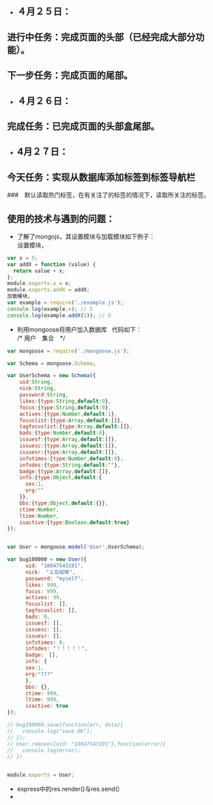 * ## ４月２５日：
## 进行中任务：完成页面的头部（已经完成大部分功能）。
## 下一步任务：完成页面的尾部。
* ## ４月２６日：
## 完成任务：已完成页面的头部盒尾部。
* ##  4月２７日：
## 今天任务：实现从数据库添加标签到标签导航栏
###　默认读取热门标签，在有关注了的标签的情况下，读取所关注的标签。
## 使用的技术与遇到的问题：
* 了解了mongojs，其设置模块与加载模块如下例子：   
设置模块， 
```js
var x = 5;  
var addX = function (value) {  
  return value + x;  
};  
module.exports.x = x;  
module.exports.addX = addX;    
加载模块，  
var example = require('./example.js');  
console.log(example.x); // 5  
console.log(example.addX(1)); // 6  
```
* 利用mongoose将用户加入数据库  
代码如下：  
/* 用户　集合　*/  
```js
var mongoose = require('./mongoose.js');   

var Schema = mongoose.Schema;  

var UserSchema = new Schema({
    uid:String,
    nick:String,
    password:String,
    likes:{type:String,default:0},
    focus:{type:String,default:0},
    actives:{type:Number,default:1},
    focuslist:{type:Array,default:[]},
    tagfocuslist:{type:Array,default:[]},
    bads:{type:Number,default:0},
    issuesf:{type:Array,default:[]},
    issuesc:{type:Array,default:[]},
    issuesr:{type:Array,default:[]},
    infotimes:{type:Number,default:0},
    infodes:{type:String,default:""},
    badge:{type:Array,default:[]},
    info:{type:Object,default:{
      sex:1,
      org:""
    }},
    bbs:{type:Object,default:{}},
    ctime:Number,
    ltime:Number,
    isactive:{type:Boolean,default:true}
});   


var User = mongoose.model('User',UserSchema);   

var bug100000 = new User({
      uid: "18047543191",
      nick:　"上岛咖啡",
      password: "myself",
      likes: 999,
      focus: 999,
      actives: 99,
      focuslist: [],
      tagfocuslist: [],
      bads: 0,
      issuesf: [],
      issuesc: [],
      issuesr: [],
      infotimes: 0,
      infodes: "！！！！！",
      badge:　[],
      info: {
      sex:1,
      org:"???"
      },
      bbs: {},
      ctime: 999,
      ltime: 999,
      isactive: true
});   

// bug100000.save(function(err, data){
//   console.log("save Ok");
// });  
// User.remove({uid: "18047543191"},function(error){
//   console.log(error);
// })   


module.exports = User;  
```
* express中的res.render()与res.send()
* 



